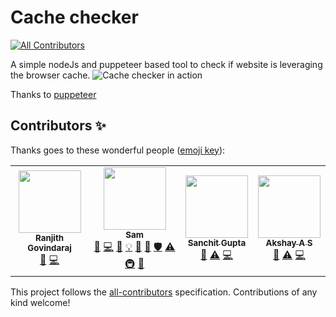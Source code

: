 # Cache checker
<!-- ALL-CONTRIBUTORS-BADGE:START - Do not remove or modify this section -->
[![All Contributors](https://img.shields.io/badge/all_contributors-4-orange.svg?style=flat-square)](#contributors-)
<!-- ALL-CONTRIBUTORS-BADGE:END -->

A simple nodeJs and puppeteer based tool to check if website is leveraging the browser cache.
![Cache checker in action](https://i.ibb.co/n1F9Rfn/cache-checker-node2.gif)

Thanks to [puppeteer](https://github.com/puppeteer/puppeteer)

## Contributors ✨

Thanks goes to these wonderful people ([emoji key](https://allcontributors.org/docs/en/emoji-key)):

<!-- ALL-CONTRIBUTORS-LIST:START - Do not remove or modify this section -->
<!-- prettier-ignore-start -->
<!-- markdownlint-disable -->
<table>
  <tr>
    <td align="center"><a href="https://github.com/RanjithGovindaraj"><img src="https://avatars1.githubusercontent.com/u/44660650?v=4" width="100px;" alt=""/><br /><sub><b>Ranjith Govindaraj</b></sub></a><br /><a href="#tool-RanjithGovindaraj" title="Tools">🔧</a> <a href="https://github.com/sam0hack/cache-checker/commits?author=RanjithGovindaraj" title="Code">💻</a></td>
    <td align="center"><a href="https://ilmtechnosolutions.com/?team=sameer"><img src="https://avatars1.githubusercontent.com/u/5379650?v=4" width="100px;" alt=""/><br /><sub><b>Sam</b></sub></a><br /><a href="#tool-sam0hack" title="Tools">🔧</a> <a href="https://github.com/sam0hack/cache-checker/commits?author=sam0hack" title="Code">💻</a> <a href="#design-sam0hack" title="Design">🎨</a> <a href="#example-sam0hack" title="Examples">💡</a> <a href="#ideas-sam0hack" title="Ideas, Planning, & Feedback">🤔</a> <a href="https://github.com/sam0hack/cache-checker/pulls?q=is%3Apr+reviewed-by%3Asam0hack" title="Reviewed Pull Requests">👀</a> <a href="#security-sam0hack" title="Security">🛡️</a> <a href="https://github.com/sam0hack/cache-checker/commits?author=sam0hack" title="Tests">⚠️</a> <a href="#infra-sam0hack" title="Infrastructure (Hosting, Build-Tools, etc)">🚇</a> <a href="https://github.com/sam0hack/cache-checker/commits?author=sam0hack" title="Documentation">📖</a></td>
    <td align="center"><a href="https://github.com/sanchitgupta001"><img src="https://avatars0.githubusercontent.com/u/11902742?v=4" width="100px;" alt=""/><br /><sub><b>Sanchit Gupta</b></sub></a><br /><a href="#tool-sanchitgupta001" title="Tools">🔧</a> <a href="https://github.com/sam0hack/cache-checker/commits?author=sanchitgupta001" title="Tests">⚠️</a> <a href="https://github.com/sam0hack/cache-checker/commits?author=sanchitgupta001" title="Code">💻</a></td>
    <td align="center"><a href="https://github.com/akshay512"><img src="https://avatars2.githubusercontent.com/u/43413961?v=4" width="100px;" alt=""/><br /><sub><b>Akshay A S</b></sub></a><br /><a href="#tool-akshay512" title="Tools">🔧</a> <a href="https://github.com/sam0hack/cache-checker/commits?author=akshay512" title="Tests">⚠️</a> <a href="https://github.com/sam0hack/cache-checker/commits?author=akshay512" title="Code">💻</a></td>
  </tr>
</table>

<!-- markdownlint-enable -->
<!-- prettier-ignore-end -->
<!-- ALL-CONTRIBUTORS-LIST:END -->

This project follows the [all-contributors](https://github.com/all-contributors/all-contributors) specification. Contributions of any kind welcome!
